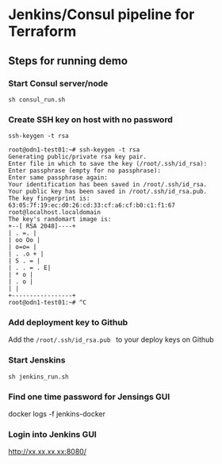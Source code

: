 # Jenkins/Consul pipeline for Terraform

## Steps for running demo

### Start Consul server/node

``` sh consul_run.sh ```

### Create SSH key on host with no password

``` 
ssh-keygen -t rsa
```

```
root@odn1-test01:~# ssh-keygen -t rsa
Generating public/private rsa key pair.
Enter file in which to save the key (/root/.ssh/id_rsa):
Enter passphrase (empty for no passphrase):
Enter same passphrase again:
Your identification has been saved in /root/.ssh/id_rsa.
Your public key has been saved in /root/.ssh/id_rsa.pub.
The key fingerprint is:
63:05:7f:19:ec:d0:26:cd:33:cf:a6:cf:b0:c1:f1:67 root@localhost.localdomain
The key's randomart image is:
+--[ RSA 2048]----+
| . =. |
| oo Oo |
| o=o= |
| . .o + |
| S . = |
| . . = . E|
| * o |
| . o |
| |
+-----------------+
root@odn1-test01:~# ^C
``` 

### Add deployment key to Github

Add the `/root/.ssh/id_rsa.pub ` to your deploy keys on Github

### Start Jenskins ###

``` sh jenkins_run.sh ```

### Find one time password for Jensings GUI

docker logs -f jenkins-docker

### Login into Jenkins GUI

http://xx.xx.xx.xx:8080/
